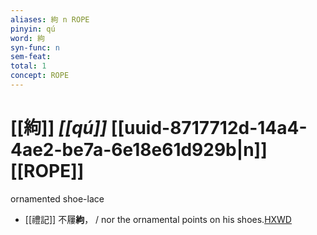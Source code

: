 ```yaml
---
aliases: 絇 n ROPE
pinyin: qú
word: 絇
syn-func: n
sem-feat: 
total: 1
concept: ROPE 
---
```

# [[絇]] *[[qú]]*  [[uuid-8717712d-14a4-4ae2-be7a-6e18e61d929b|n]] [[ROPE]]
ornamented shoe-lace
 - [[禮記]] 不屨**絇**， / nor the ornamental points on his shoes.[HXWD](https://hxwd.org/textview.html?location=KR1d0052_tls_013-19a.11)